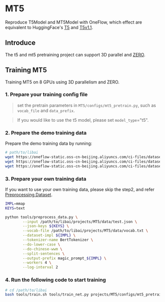 # MT5

Reproduce T5Model and MT5Model with OneFlow, which effect are equivalent to HuggingFace's [T5](https://huggingface.co/docs/transformers/v4.19.4/en/model_doc/t5#overview) and [T5v1.1](https://github.com/google-research/text-to-text-transfer-transformer/blob/main/released_checkpoints.md#t511).

## Introduce
The t5 and mt5 pretraining project can support 3D parallel and [ZERO](https://arxiv.org/abs/2202.10435).

## Training MT5
Training MT5 on 8 GPUs using 3D parallelism and ZERO.

### 1. Prepare your training config file

> set the pretrain parameters in `MT5/configs/mt5_pretrain.py`, such as `vocab_file` and `data_prefix`.

> If you would like to use the t5 model, please set `model_type`="t5".

### 2. Prepare the demo training data

Prepare the demo training data by running:
```bash
# path/to/libai
wget https://oneflow-static.oss-cn-beijing.aliyuncs.com/ci-files/dataset/libai/bert_dataset/bert-base-chinese-vocab.txt -P ./data_test/bert_data/
wget https://oneflow-static.oss-cn-beijing.aliyuncs.com/ci-files/dataset/libai/bert_dataset/loss_compara_content_sentence.bin -P ./data_test/bert_data/
wget https://oneflow-static.oss-cn-beijing.aliyuncs.com/ci-files/dataset/libai/bert_dataset/loss_compara_content_sentence.idx -P ./data_test/bert_data/
```

### 3. Prepare your own training data

If you want to use your own training data, please skip the step2, and refer [Preprocessing Dataset](https://libai.readthedocs.io/en/latest/tutorials/basics/Preprocessing_Dataset.html#).

```bash
IMPL=mmap
KEYS=text

python tools/preprocess_data.py \
        --input /path/to/libai/projects/MT5/data/test.json \
        --json-keys ${KEYS} \
        --vocab-file /path/to/libai/projects/MT5/data/vocab.txt \
        --dataset-impl ${IMPL} \
        --tokenizer-name BertTokenizer \
        --do-lower-case \
        --do-chinese-wwm \
        --split-sentences \
        --output-prefix magic_prompt_${IMPL} \
        --workers 4 \
        --log-interval 2

```

### 4. Run the following code to start training
```bash
# cd /path/to/libai
bash tools/train.sh tools/train_net.py projects/MT5/configs/mt5_pretrain.py 8
```
